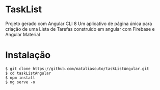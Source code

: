 # TaskList

Projeto gerado com Angular CLI 8
Um aplicativo de página única para criação de uma Lista de Tarefas construído em angular com Firebase e Angular Material

# Instalação

```
$ git clone https://github.com/nataliasouto/taskListAngular.git
$ cd taskListAngular
$ npm install
$ ng serve -o
```
